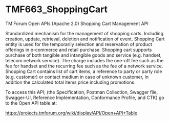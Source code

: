 # TMF663_ShoppingCart
TM Forum Open APIs (Apache 2.0) Shopping Cart Management API

Standardized mechanism for the management of shopping carts. Including creation,
update, retrieval, deletion and notification of event. Shopping Cart entity is used
for the temporarily selection and reservation of product offerings in e-commerce and
retail purchase. Shopping cart supports purchase of both tangible and intangible
goods and service (e.g. handset, telecom network service). The charge includes the
one-off fee such as the fee for handset and the recurring fee such as the fee of a
network service.  Shopping Cart contains list of cart items, a reference to party or
party role (e.g. customer) or contact medium in case of unknown customer, In addition
the calculated total items price including promotions.

To access this API; (the Specification, Postman Collection, Swagger file, Swagger-UI, 
Reference Implementation, Conformance Profile, and CTK) go to the Open API table at:

https://projects.tmforum.org/wiki/display/API/Open+API+Table
